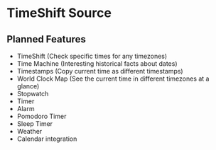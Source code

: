 # TimeShift Source

## Planned Features
- TimeShift (Check specific times for any timezones)
- Time Machine (Interesting historical facts about dates)
- Timestamps (Copy current time as different timestamps)
- World Clock Map (See the current time in different timezones at a glance)
- Stopwatch
- Timer
- Alarm
- Pomodoro Timer
- Sleep Timer
- Weather
- Calendar integration


